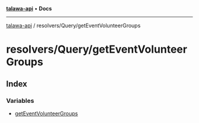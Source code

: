 [**talawa-api**](../../../README.md) • **Docs**

***

[talawa-api](../../../modules.md) / resolvers/Query/getEventVolunteerGroups

# resolvers/Query/getEventVolunteerGroups

## Index

### Variables

- [getEventVolunteerGroups](variables/getEventVolunteerGroups.md)
